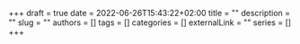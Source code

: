 +++ 
draft = true
date = 2022-06-26T15:43:22+02:00
title = ""
description = ""
slug = ""
authors = []
tags = []
categories = []
externalLink = ""
series = []
+++

